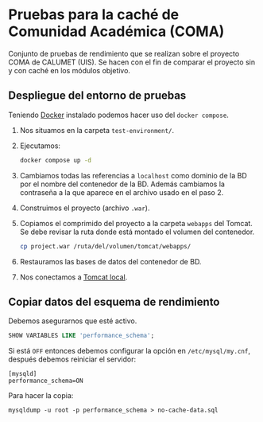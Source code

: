 # Pruebas para la caché de Comunidad Académica (COMA)

Conjunto de pruebas de rendimiento que se realizan sobre el proyecto COMA de 
CALUMET (UIS). Se hacen con el fin de comparar el proyecto sin y con caché en 
los módulos objetivo.

## Despliegue del entorno de pruebas

Teniendo [Docker](https://www.docker.com/) instalado podemos hacer uso del 
`docker compose`.

1. Nos situamos en la carpeta `test-environment/`.

2. Ejecutamos:

    ```bash
    docker compose up -d
    ```

3. Cambiamos todas las referencias a `localhost` como dominio de la BD por el 
nombre del contenedor de la BD. Además cambiamos la contraseña a la que aparece 
en el archivo usado en el paso 2.

4. Construimos el proyecto (archivo `.war`).

5. Copiamos el comprimido del proyecto a la carpeta `webapps` del Tomcat. Se 
debe revisar la ruta donde está montado el volumen del contenedor.

    ```bash
    cp project.war /ruta/del/volumen/tomcat/webapps/
    ```

6. Restauramos las bases de datos del contenedor de BD.

7. Nos conectamos a [Tomcat local](http://localhost:9080/).

## Copiar datos del esquema de rendimiento

Debemos asegurarnos que esté activo.
```SQL
SHOW VARIABLES LIKE 'performance_schema';
```

Si está `OFF` entonces debemos configurar la opción en `/etc/mysql/my.cnf`, 
después debemos reiniciar el servidor:
```
[mysqld]
performance_schema=ON
```

Para hacer la copia:
```
mysqldump -u root -p performance_schema > no-cache-data.sql
```

